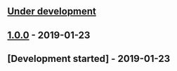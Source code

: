 ## [Under development]

## [1.0.0] - 2019-01-23

## [Development started] - 2019-01-23

[@filsh]: https://github.com/filsh
[filsh@mailery.io]: https://github.com/filsh
[@careydavid]: https://github.com/careydavid
[careydavid@mailery.io]: https://github.com/careydavid
[Under development]: https://github.com/maileryio/yii2-modal-ajax/releases
[1.0.0]: https://github.com/maileryio/yii2-modal-ajax/releases/tag/1.0.0
